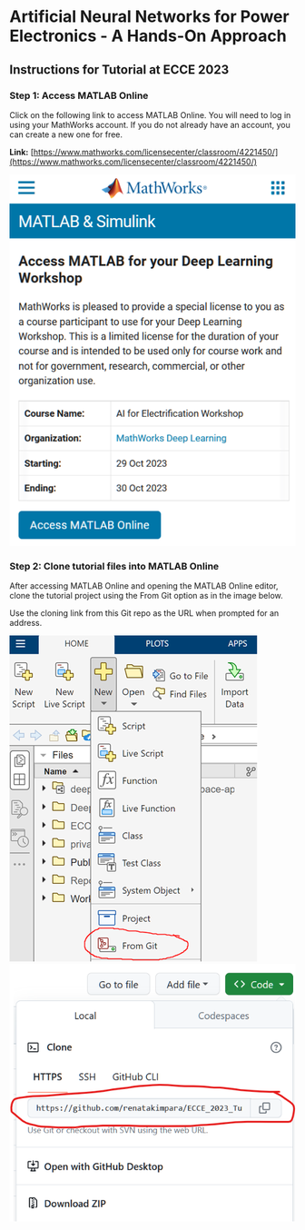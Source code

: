 # Artificial Neural Networks for Power Electronics - A Hands-On Approach
## Instructions for Tutorial at ECCE 2023

### **Step 1:** Access MATLAB Online

Click on the following link to access MATLAB Online. You will need to log in using your MathWorks account. If you do not already have an account, you can create a new one for free.

**Link:** [https://www.mathworks.com/licensecenter/classroom/4221450/](https://www.mathworks.com/licensecenter/classroom/4221450/)

![MATLAB Online](images/mlo.png "MATLAB Online")

### **Step 2:** Clone tutorial files into MATLAB Online

After accessing MATLAB Online and opening the MATLAB Online editor, clone the tutorial project using the From Git option as in the image below.

Use the cloning link from this Git repo as the URL when prompted for an address.

![From Git](images/fromgit.png "From Git")
![From Git 2](images/fromgit2.png "From Git 2")

